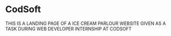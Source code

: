 # CodSoft
THIS IS A LANDING PAGE OF A ICE CREAM PARLOUR WEBSITE GIVEN AS A TASK DURING WEB DEVELOPER INTERNSHIP AT CODSOFT
